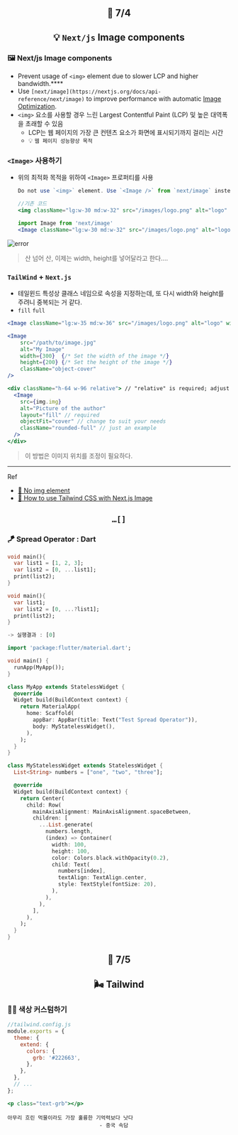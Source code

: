 ## <p align="center"> 📆 7/4</p>

## <p align="center">💡 `Next/js` Image components</p>

### 🖼️ Next/js Image components

- Prevent usage of `<img>` element due to slower LCP and higher bandwidth.****
- Use `[next/image](https://nextjs.org/docs/api-reference/next/image)` to improve performance with automatic [Image Optimization](https://nextjs.org/docs/basic-features/image-optimization).
- `<img>` 요소를 사용할 경우 느린 Largest Contentful Paint (LCP) 및 높은 대역폭을 초래할 수 있음
    - LCP는 웹 페이지의 가장 큰 컨텐츠 요소가 화면에 표시되기까지 걸리는 시간
    - 💡 `웹 페이지 성능향상 목적`


### `<Image>` 사용하기

- 위의 최적화 목적을 위하여 `<Image>` 프로퍼티를 사용

    ```jsx
    Do not use `<img>` element. Use `<Image />` from `next/image` instead. See: https://nextjs.org/docs/messages/no-img-element
    ```

    ```jsx
    //기존 코드
    <img className="lg:w-30 md:w-32" src="/images/logo.png" alt="logo" />
    ```

    ```jsx
    import Image from 'next/image'
    <Image className="lg:w-30 md:w-32" src="/images/logo.png" alt="logo" />
    ```

![error](https://github.com/Dabnii/Dabnii.github.io/assets/110847597/431c9c2b-9c71-4f24-a054-a5874ab73653)
> 산 넘어 산, 이제는 width, height를 넣어달라고 한다....


### `TailWind` + `Next.js`
- 테일윈드 특성상 클래스 네임으로 속성을 지정하는데, 또 다시 width와 height를 주려니 중복되는 거 같다.
- `fill` `full` 


```jsx
<Image className="lg:w-35 md:w-36" src="/images/logo.png" alt="logo" width="100" height="100" sizes="100vw" />
```

```jsx
<Image
    src="/path/to/image.jpg"
    alt="My Image"
    width={300}  {/* Set the width of the image */}
    height={200} {/* Set the height of the image */}
    className="object-cover"
/>
```

```jsx
<div className="h-64 w-96 relative"> // "relative" is required; adjust sizes to your liking
  <Image
    src={img.img}
    alt="Picture of the author"
    layout="fill" // required
    objectFit="cover" // change to suit your needs
    className="rounded-full" // just an example
  />
</div>
```
> 이 방법은 이미지 위치를 조정이 필요하다.

---

Ref
- [📎 No img element](https://nextjs.org/docs/messages/no-img-element)
- [📎 How to use Tailwind CSS with Next.js Image](https://stackoverflow.com/questions/64846858/how-to-use-tailwind-css-with-next-js-image)


## <p align="center"> `…[]`</p>

### 🪁  Spread Operator : Dart

```dart
void main(){
  var list1 = [1, 2, 3];
  var list2 = [0, ...list1];
  print(list2);  
}
```

```dart
void main(){
  var list1;
  var list2 = [0, ...?list1];
  print(list2);  
}

-> 실행결과 : [0]
```

```dart
import 'package:flutter/material.dart';

void main() {
  runApp(MyApp());
}

class MyApp extends StatelessWidget {
  @override
  Widget build(BuildContext context) {
    return MaterialApp(
      home: Scaffold(
        appBar: AppBar(title: Text("Test Spread Operator")),
        body: MyStatelessWidget(),
      ),
    );
  }
}

class MyStatelessWidget extends StatelessWidget {
  List<String> numbers = ["one", "two", "three"];

  @override
  Widget build(BuildContext context) {
    return Center(
      child: Row(
        mainAxisAlignment: MainAxisAlignment.spaceBetween,
        children: [
          ...List.generate(
            numbers.length,
            (index) => Container(
              width: 100,
              height: 100,
              color: Colors.black.withOpacity(0.2),
              child: Text(
                numbers[index],
                textAlign: TextAlign.center,
                style: TextStyle(fontSize: 20),
              ),
            ),
          ),
        ],
      ),
    );
  }
}
```
## <p align="center"> 📆 7/5</p>

## <p align="center"> 🌬️ Tailwind</p>

### 🧑‍🎨 색상 커스텀하기

```jsx
//tailwind.config.js
module.exports = {
  theme: {
    extend: {
      colors: {
        grb: '#222663',
      },
    },
  },
  // ...
};
```

```jsx
<p class="text-grb"></p>
```


```
아무리 흐린 먹물이라도 가장 훌륭한 기억력보다 낫다
                             - 중국 속담
```